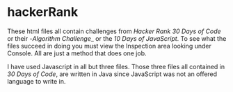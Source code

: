 # hackerRank

These html files all contain challenges from _*Hacker Rank 30 Days of Code*_ or their -*Algorithm Challenge*_ or the _*10 Days of JavaScript*_.  To see what the files succeed in doing you must view the Inspection area looking under Console.  All are just a method that does one job.

I have used Javascript in all but three files.  Those three files all contained in *30 Days of Code*, are written in Java since JavaScript was not an offered language to write in.